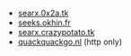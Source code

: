 * [searx.0x2a.tk](https://searx.0x2a.tk)
* [seeks.okhin.fr](https://seeks.okhin.fr/)
* [searx.crazypotato.tk](https://searx.crazypotato.tk)
* [quackquackgo.nl](http://quackquackgo.nl/) (http only)
